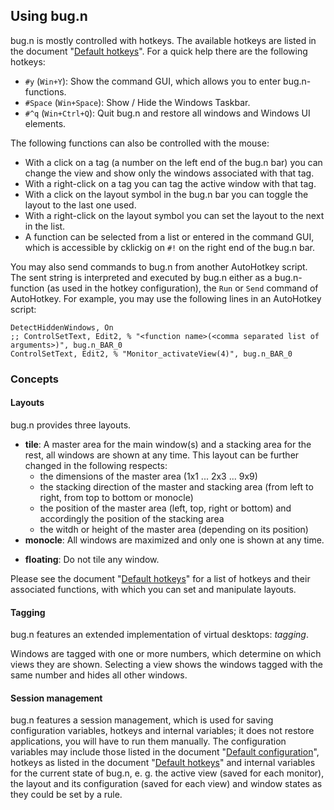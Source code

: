 ## Using bug.n

bug.n is mostly controlled with hotkeys. The available hotkeys are listed in
the document "[Default hotkeys](./Default_hotkeys.md)". For a quick help there
are the following hotkeys:

* `#y` (`Win+Y`): Show the command GUI, which allows you to enter
bug.n-functions.
* `#Space` (`Win+Space`): Show / Hide the Windows Taskbar.
* `#^q` (`Win+Ctrl+Q`): Quit bug.n and restore all windows and Windows UI
elements.

The following functions can also be controlled with the mouse:

* With a click on a tag (a number on the left end of the bug.n bar) you can
change the view and show only the windows associated with that tag.
* With a right-click on a tag you can tag the active window with that tag.
* With a click on the layout symbol in the bug.n bar you can toggle the layout
to the last one used.
* With a right-click on the layout symbol you can set the layout to the next in
the list.
* A function can be selected from a list or entered in the command GUI, which
is accessible by cklickig on `#!` on the right end of the bug.n bar.

You may also send commands to bug.n from another AutoHotkey script. The sent
string is interpreted and executed by bug.n either as a bug.n-function (as used
in the hotkey configuration), the `Run` or `Send` command of AutoHotkey. For
example, you may use the following lines in an AutoHotkey script:

    DetectHiddenWindows, On
    ;; ControlSetText, Edit2, % "<function name>(<comma separated list of arguments>)", bug.n_BAR_0
    ControlSetText, Edit2, % "Monitor_activateView(4)", bug.n_BAR_0

### Concepts

#### Layouts

bug.n provides three layouts.

* **tile**: A master area for the main window(s) and a stacking area for the
rest, all windows are shown at any time. This layout can be further changed in
the following respects:
  + the dimensions of the master area (1x1 ... 2x3 ... 9x9)
  + the stacking direction of the master and stacking area (from left to right,
  from top to bottom or monocle)
  + the position of the master area (left, top, right or bottom) and
  accordingly the position of the stacking area
  + the witdh or height of the master area (depending on its position)
* **monocle**: All windows are maximized and only one is shown at any time.
+ **floating**: Do not tile any window.

Please see the document "[Default hotkeys](./Default_hotkeys.md)" for a list of
hotkeys and their associated functions, with which you can set and manipulate
layouts.

#### Tagging

bug.n features an extended implementation of virtual desktops: _tagging_.

Windows are tagged with one or more numbers, which determine on which views
they are shown. Selecting a view shows the windows tagged with the same number
and hides all other windows.

#### Session management

bug.n features a session management, which is used for saving configuration
variables, hotkeys and internal variables; it does not restore applications,
you will have to run them manually. The configuration variables may include
those listed in the document
"[Default configuration](./Default_configuration.md)", hotkeys as
listed in the document "[Default hotkeys](./Default_hotkeys.md)" and internal
variables for the current state of bug.n, e. g. the active view (saved for each
monitor), the layout and its configuration (saved for each view) and window
states as they could be set by a rule.
